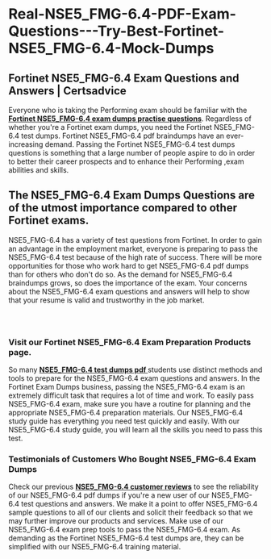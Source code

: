 # Real-NSE5_FMG-6.4-PDF-Exam-Questions---Try-Best-Fortinet-NSE5_FMG-6.4-Mock-Dumps
<h2><strong>Fortinet NSE5_FMG-6.4 Exam Questions and Answers | Certsadvice</strong></h2> <p>Everyone who is taking the Performing exam should be familiar with the <a href="http://www.certsadvice.com/fortinet/nse5_fmg-6.4-practice-questions"><strong>Fortinet NSE5_FMG-6.4 exam dumps practise questions</strong></a>. Regardless of whether you&#39;re a Fortinet exam dumps, you need the Fortinet NSE5_FMG-6.4 test dumps. Fortinet NSE5_FMG-6.4 pdf braindumps have an ever-increasing demand. Passing the Fortinet NSE5_FMG-6.4 test dumps questions is something that a large number of people aspire to do in order to better their career prospects and to enhance their Performing ,exam abilities and skills.</p> <h2><strong>The NSE5_FMG-6.4 Exam Dumps Questions are of the utmost importance compared to other Fortinet exams.</strong></h2> <p>NSE5_FMG-6.4 has a variety of test questions from Fortinet. In order to gain an advantage in the employment market, everyone is preparing to pass the NSE5_FMG-6.4 test because of the high rate of success. There will be more opportunities for those who work hard to get NSE5_FMG-6.4 pdf dumps than for others who don&#39;t do so. As the demand for NSE5_FMG-6.4 braindumps grows, so does the importance of the exam. Your concerns about the NSE5_FMG-6.4 exam questions and answers will help to show that your resume is valid and trustworthy in the job market.</p> <p><a href="http://www.certsadvice.com/fortinet/nse5_fmg-6.4-practice-questions" style="display: block; padding: 1em 0; text-align: center; "><img alt="" src="https://1.bp.blogspot.com/-RUOr8Wn-CRk/YUYAxC8kcHI/AAAAAAAAAnw/F7BbdI3tw8QDj5z8iX0vQAioQzKiUxduwCLcBGAsYHQ/s0/unnamed.jpg" /></a></p> <h3><strong>Visit our Fortinet NSE5_FMG-6.4 Exam Preparation Products page.</strong></h3> <p>So many <a href="http://www.certsadvice.com/fortinet/nse5_fmg-6.4-practice-questions"><strong>NSE5_FMG-6.4 test dumps pdf </strong></a>students use distinct methods and tools to prepare for the NSE5_FMG-6.4 exam questions and answers. In the Fortinet Exam Dumps business, passing the NSE5_FMG-6.4 exam is an extremely difficult task that requires a lot of time and work. To easily pass NSE5_FMG-6.4 exam, make sure you have a routine for planning and the appropriate NSE5_FMG-6.4 preparation materials. Our NSE5_FMG-6.4 study guide has everything you need test quickly and easily. With our NSE5_FMG-6.4 study guide, you will learn all the skills you need to pass this test.</p> <h3><strong>Testimonials of Customers Who Bought NSE5_FMG-6.4 Exam Dumps</strong></h3> <p>Check our previous <a href="http://www.certsadvice.com/fortinet/nse5_fmg-6.4-practice-questions"><strong>NSE5_FMG-6.4 customer reviews</strong></a> to see the reliability of our NSE5_FMG-6.4 pdf dumps if you&#39;re a new user of our NSE5_FMG-6.4 test questions and answers. We make it a point to offer NSE5_FMG-6.4 sample questions to all of our clients and solicit their feedback so that we may further improve our products and services. Make use of our NSE5_FMG-6.4 exam prep tools to pass the NSE5_FMG-6.4 exam. As demanding as the Fortinet NSE5_FMG-6.4 test dumps are, they can be simplified with our NSE5_FMG-6.4 training material.</p>
